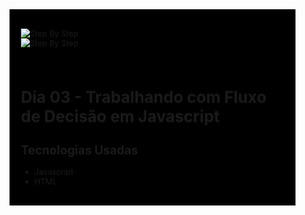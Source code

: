 <div style="background:black; padding:20px">

![Step By Step](/medias/title.png) <br>
![Step By Step](/medias/step1.png)

<br>

# Dia 03 - Trabalhando com Fluxo de Decisão em Javascript

## Tecnologias Usadas

- Javascript
- HTML
